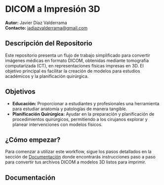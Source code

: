 # DICOM a Impresión 3D

**Autor:** Javier Díaz Valderrama  
**Contacto:** [jadiazvalderrama@gmail.com](mailto:jadiazvalderrama@gmail.com)

## Descripción del Repositorio

Este repositorio presenta un flujo de trabajo simplificado para convertir imágenes médicas en formato DICOM, obtenidas mediante tomografía computarizada (CT), en representaciones físicas impresas en 3D. El objetivo principal es facilitar la creación de modelos para estudios académicos y la planificación quirúrgica.

## Objetivos

- **Educación:** Proporcionar a estudiantes y profesionales una herramienta para estudiar anatomía y patologías de manera tangible.
- **Planificación Quirúrgica:** Ayudar en la preparación y planificación de procedimientos quirúrgicos, permitiendo a los cirujanos explorar y planear intervenciones con modelos físicos.

## ¿Cómo empezar?

Para comenzar a utilizar este workflow, sigue los pasos detallados en la sección de [Documentación](#documentación) donde encontrarás instrucciones paso a paso para convertir tus archivos DICOM a modelos 3D listos para imprimir.

## Documentación
